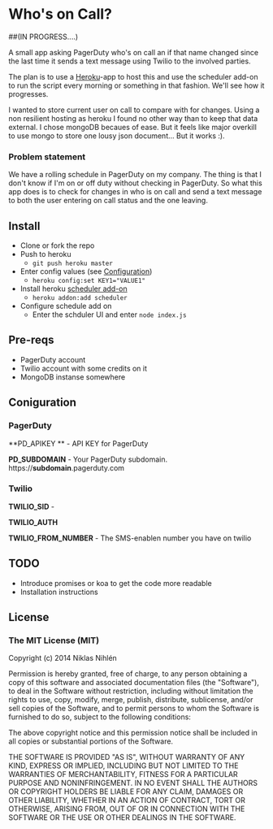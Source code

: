 # Who's on Call?

##(IN PROGRESS....)

A small app asking PagerDuty who's on call an if that name changed since the last time it sends a text message using Twilio to the involved parties.

The plan is to use a [Heroku](http://heroku.com)-app to host this and use the scheduler add-on to run the script every morning or something in that fashion. We'll see how it progresses.

I wanted to store current user on call to compare with for changes. Using a non resilient hosting as heroku I found no other way than to keep that data external. I chose mongoDB becaues of ease. But it feels like major overkill to use mongo to store one lousy json document... But it works :).

### Problem statement
We have a rolling schedule in PagerDuty on my company. The thing is that I don't know if I'm on or off duty without checking in PagerDuty. So what this app does is to check for changes in who is on call and send a text message to both the user entering on call status and the one leaving. 

## Install

* Clone or fork the repo
* Push to heroku
    * 	```git push heroku master```
* Enter config values (see [Configuration](#Configuration))
    *	```heroku config:set KEY1="VALUE1"```   
* Install heroku [scheduler add-on](https://addons.heroku.com/scheduler)
	* ```heroku addon:add scheduler```	
* Configure schedule add on
	* Enter the schduler UI and enter `node index.js`
 


## Pre-reqs
 * PagerDuty account
 * Twilio account with some credits on it
 * MongoDB instanse somewhere


## Coniguration

### PagerDuty 

**PD_APIKEY ** - API KEY for PagerDuty

**PD_SUBDOMAIN** - Your PagerDuty subdomain. https://__subdomain__.pagerduty.com


### Twilio
**TWILIO_SID** - 

**TWILIO_AUTH**

**TWILIO_FROM_NUMBER** - The SMS-enablen number you have on twilio




## TODO
* Introduce promises or koa to get the code more readable
* Installation instructions



## License

### The MIT License (MIT)

Copyright (c) 2014 Niklas Nihlén

Permission is hereby granted, free of charge, to any person obtaining a copy
of this software and associated documentation files (the "Software"), to deal
in the Software without restriction, including without limitation the rights
to use, copy, modify, merge, publish, distribute, sublicense, and/or sell
copies of the Software, and to permit persons to whom the Software is
furnished to do so, subject to the following conditions:

The above copyright notice and this permission notice shall be included in all
copies or substantial portions of the Software.

THE SOFTWARE IS PROVIDED "AS IS", WITHOUT WARRANTY OF ANY KIND, EXPRESS OR
IMPLIED, INCLUDING BUT NOT LIMITED TO THE WARRANTIES OF MERCHANTABILITY,
FITNESS FOR A PARTICULAR PURPOSE AND NONINFRINGEMENT. IN NO EVENT SHALL THE
AUTHORS OR COPYRIGHT HOLDERS BE LIABLE FOR ANY CLAIM, DAMAGES OR OTHER
LIABILITY, WHETHER IN AN ACTION OF CONTRACT, TORT OR OTHERWISE, ARISING FROM,
OUT OF OR IN CONNECTION WITH THE SOFTWARE OR THE USE OR OTHER DEALINGS IN THE
SOFTWARE.
